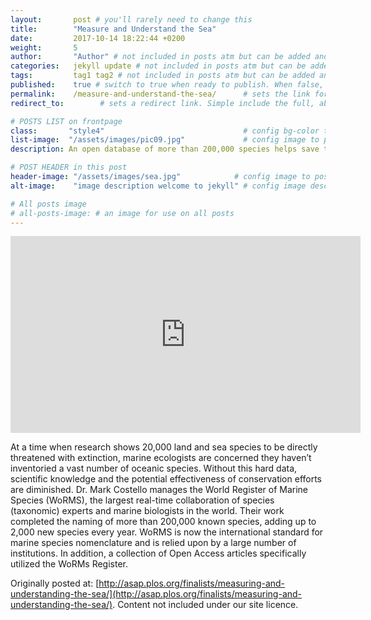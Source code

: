 ```yaml
---
layout:       post # you'll rarely need to change this
title:        "Measure and Understand the Sea"
date:         2017-10-14 18:22:44 +0200
weight:       5
author:       "Author" # not included in posts atm but can be added and used later
categories:   jekyll update # not included in posts atm but can be added and used later
tags:         tag1 tag2 # not included in posts atm but can be added and used later
published:    true # switch to true when ready to publish. When false, you can check your links and share drafts using the github file for this page e.g https://github.com/sparcopen/open-to/blob/master/_posts/2017-04-10-welcome-to-jekyll.markdown
permalink:    /measure-and-understand-the-sea/      # sets the link for the post. E.g permalink: /battle-disease/
redirect_to:        # sets a redirect link. Simple include the full, absolute link you want below

# POSTS LIST on frontpage
class:       "style4"                               # config bg-color to post list card (1 to 5)
list-image:  "/assets/images/pic09.jpg"             # config image to post list card (1 to 15 are generic colors and will fit with anything used if no images can be found)
description: An open database of more than 200,000 species helps save those directly threatened with extinction

# POST HEADER in this post
header-image: "/assets/images/sea.jpg"            # config image to post header
alt-image:    "image description welcome to jekyll" # config image description to alt att.

# All posts image
# all-posts-image: # an image for use on all posts
---
```

<iframe width="560" height="315" src="https://www.youtube.com/embed/GmGcfZnsyqo" frameborder="0" allowfullscreen></iframe>

At a time when research shows 20,000 land and sea species to be directly threatened with extinction, marine ecologists are concerned they haven’t inventoried a vast number of oceanic species. Without this hard data, scientific knowledge and the potential effectiveness of conservation efforts are diminished. Dr. Mark Costello manages the World Register of Marine Species (WoRMS), the largest real-time collaboration of species (taxonomic) experts and marine biologists in the world. Their work completed the naming of more than 200,000 known species, adding up to 2,000 new species every year. WoRMS is now the international standard for marine species nomenclature and is relied upon by a large number of institutions.  In addition, a collection of Open Access articles specifically utilized the WoRMs Register.

Originally posted at: [http://asap.plos.org/finalists/measuring-and-understanding-the-sea/](http://asap.plos.org/finalists/measuring-and-understanding-the-sea/). Content not included under our site licence.
